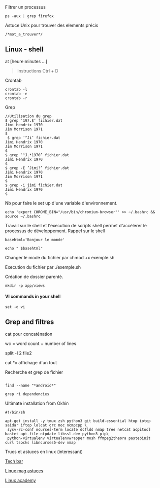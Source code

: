 Filtrer un processus

```
ps -aux | grep firefox

```

Astuce Unix pour trouver des elements précis 
```
/*mot_a_trouver*/
```

## Linux - shell ##

at [heure minutes ...]
>Instructions
>Ctrl + D

Crontab 

```
crontab -l
crontab -e 
crontab -r

```

Grep 

```
//Utilisation du grep
$ grep ’197.$’ fichier.dat
Jimi Hendrix 1970
Jim Morrison 1971
$
 $ grep ’^Ji’ fichier.dat
Jimi Hendrix 1970
Jim Morrison 1971
$
$ grep ’^J.*1970’ fichier.dat
Jimi Hendrix 1970
$
$ grep -E ’Jimi?’ fichier.dat
Jimi Hendrix 1970
Jim Morrison 1971
$
$ grep -i jimi fichier.dat
Jimi Hendrix 1970
$

```

Nb pour faire le set up d'une variable d'environnement.<br>
```
echo 'export CHROME_BIN="/usr/bin/chromium-browser"' >> ~/.bashrc && source ~/.bashrc

```

Travail sur le shell et l'execution de scripts shell permet d'accélerer le processus de développement.
Rappel sur le shell

```
basehtml='Bonjour le monde'

echo " $basehtml"

```

Changer le mode du fichier par chmod +x exemple.sh

Execution du fichier par ./exemple.sh

Création de dossier parenté.

```
mkdir -p app/views
```

#### VI commands in your shell

```
set -o vi
```

##  Grep and filtres

cat pour concaténation

wc = word count + number of lines

split -l 2 file2

cat *x affichage d'un tout




Recherche et grep de fichier

```

find --name "*android*"

grep ri dependencies

```

Ultimate installation from Okhin

```
#!/bin/sh
 
apt-get install -y tmux zsh python3 git build-essential htop iotop saidar iftop lolcat grc moc ncmpcpp \
 sysv-rc-conf ncurses-term locate dcfldd nmap tree netcat acpitool bastet apt-file ntpdate libssl-dev python3-pip\
 python-virtualenv virtualenvwrapper mosh ffmpeg2theora pastebinit curl tsocks libncurses5-dev nmap 

```

Trucs et astuces en linux (interessant)

[Tech bar ](http://www.techbar.me/linux-shell-tips/)

[Linux mag astuces](http://www.linuxjournal.com/article/7385)

[Linux academy](https://linuxacademy.com/blog/linux/tutorial-the-best-tips-tricks-for-bash-explained/)

